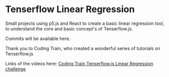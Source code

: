 # Tenserflow Linear Regression

Small projects using p5.js and React to create a basic linear regression tool, to understand the core and basic concept's of Tenserflow.js.

Commits will be available here.

Thank you to Coding Train, who created a wonderful series of tutorials on Tenserflow.js

Links of the videos here: [Coding Train Tenserflow.js Linear Regression challenge](https://www.youtube.com/watch?v=dLp10CFIvxI&list=PLRqwX-V7Uu6YIeVA3dNxbR9PYj4wV31oQ&index=5)
